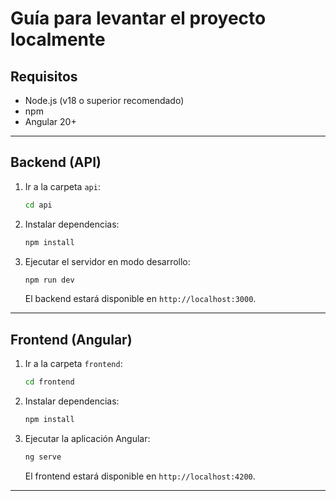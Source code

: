 # Guía para levantar el proyecto localmente

## Requisitos
- Node.js (v18 o superior recomendado)
- npm
- Angular 20+
---

## Backend (API)
1. Ir a la carpeta `api`:
   ```sh
   cd api
   ```
2. Instalar dependencias:
   ```sh
   npm install
   ```
3. Ejecutar el servidor en modo desarrollo:
   ```sh
   npm run dev
   ```
   El backend estará disponible en `http://localhost:3000`.

---

## Frontend (Angular)
1. Ir a la carpeta `frontend`:
   ```sh
   cd frontend
   ```
2. Instalar dependencias:
   ```sh
   npm install
   ```
3. Ejecutar la aplicación Angular:
   ```sh
   ng serve
   ```
   El frontend estará disponible en `http://localhost:4200`.

---
